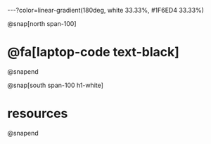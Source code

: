 ---?color=linear-gradient(180deg, white 33.33%, #1F6ED4 33.33%)

@snap[north span-100]
# @fa[laptop-code text-black]
@snapend

@snap[south span-100 h1-white]
# resources
@snapend

